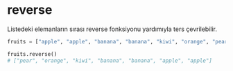 # reverse

Listedeki elemanların sırası reverse fonksiyonu yardımıyla ters çevrilebilir.

```python
fruits = ["apple", "apple", "banana", "banana", "kiwi", "orange", "pear"]

fruits.reverse()
# ["pear", "orange", "kiwi", "banana", "banana", "apple", "apple"]

```
